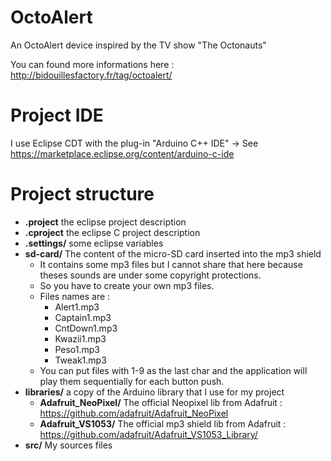 OctoAlert
=========

An OctoAlert device inspired by the TV show "The Octonauts"

You can found more informations here : http://bidouillesfactory.fr/tag/octoalert/

# Project IDE
I use Eclipse CDT with the plug-in "Arduino C++ IDE"
-> See https://marketplace.eclipse.org/content/arduino-c-ide

# Project structure

* **.project** the eclipse project description
* **.cproject** the eclipse C project description
* **.settings/** some eclipse variables
* **sd-card/** The content of the micro-SD card inserted into the mp3 shield
  * It contains some mp3 files but I cannot share that here because theses sounds are under some copyright protections.
  * So you have to create your own mp3 files.
  * Files names are :
    * Alert1.mp3
    * Captain1.mp3
    * CntDown1.mp3
    * Kwazii1.mp3
    * Peso1.mp3
    * Tweak1.mp3
  * You can put files with 1-9 as the last char and the application will play them sequentially for each button push.
* **libraries/** a copy of the Arduino library that I use for my project
  * **Adafruit_NeoPixel/** The official Neopixel lib from Adafruit : https://github.com/adafruit/Adafruit_NeoPixel
  * **Adafruit_VS1053/** The official mp3 shield lib from Adafruit : https://github.com/adafruit/Adafruit_VS1053_Library/
* **src/** My sources files

